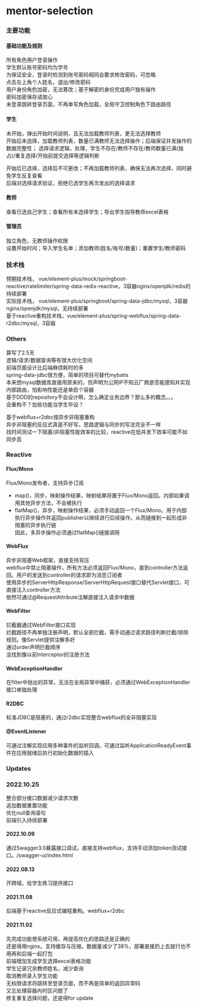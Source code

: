 # mentor-selection
### 主要功能
#### 基础功能及规则
所有角色用户登录操作  
学生默认账号密码均为学号  
为保证安全，登录时检测到账号密码相同会要求修改密码，可忽略  
点击左上角个人姓名，退出/修改密码  
用户身份角色加密，无法篡改；基于解密的身份完成用户独有操作    
密码加密保存请放心  
未登录跳转登录页面，不再单写角色加载，全局守卫控制角色下路由路径  

#### 学生
未开始，弹出开始时间说明，且无法加载教师列表，更无法选择教师  
开始后未选择，加载教师列表，数量已满教师无法选择操作；后端保证并发操作的数据完整性；
选择请求逻辑，处理，学生不存在/教师不存在/教师数量已满(独占)/重复选择/开始前提交选择等逻辑判断

开始后已选择，选择后不可更改；不再加载教师列表，确保无法再次选择，同时避免学生反复查看  
后端对选择请求验证，拒绝已选学生再次发出的选择请求  

#### 教师
查看已选自己学生；查看所有未选择学生；导出学生指导教师excel表格

#### 管理员
独立角色，无教师操作权限  
设置开始时间；导入学生名单；添加教师(姓名/账号/数量)；重置学生/教师密码  

### 技术栈
预期技术栈，
vue/element-plus/mock/springboot-reactive/ratelimiter/spring-data-redis-reactive，3容器nginx/openjdk/redis的持续部署  
实际技术栈，
vue/element-plus/springboot/spring-data-jdbc/mysql，3容器nginx/openjdk/mysql，无持续部署  
基于reactive重构技术栈，vue/element-plus/spring-webflux/spring-data-r2dbc/mysql，3容器  

### Others
算写了2.5天  
逻辑/请求/数据查询等有很大优化空间  
前端页面设计比后端麻烦耗时的多  
spring-data-jdbc很方便，简单的项目可替代mybatis  
本来想mysql数据库直接用原来的，但声明为公网IP不知云厂商是否能感知并实现内部路由，怕影响性能还是单启个容器  
基于DDD的repository不会设计啊，怎么确定业务边界？那么多的概念。。。  
会重构不？加些功能当学生毕设？  

基于webflux+r2dbc按异步非阻塞重构  
异步非阻塞的反应式真是不好写，思路逻辑与同步的写法完全不一样  
找时间测试一下阻塞/非阻塞性能效率的比较，reactive在低并发下效率可能不如同步高  

### Reactive
#### Flux/Mono
Flux/Mono发布者，支持异步订阅  
- map()，同步，映射操作结果，映射结果将置于Flux/Mono返回。内部如果调用其他异步方法，不会被执行    
- flatMap()，异步，映射操作结果，必须手动返回一个Flux/Mono。用于内部执行异步操作并返回publisher以继续进行后续操作。从而链接到一起形成非阻塞的异步执行链  
因此，多异步操作必须通过flatMap()链接调用  

#### WebFlux
异步非阻塞Web框架，直接支持背压  
webflux中禁止阻塞操作，所有方法必须返回Flux/Mono，直到controller方法返回。用户的发送到controller的请求即为消息订阅者      
使用异步的ServerHttpResponse/ServerHttpRequest接口替代Servlet接口，可直接注入controller方法  
依然可通过@RequestAttribute注解直接注入请求中数据  

#### WebFilter
拦截器通过WebFilter接口实现  
拦截路径不再单独注册声明，默认全部拦截，需手动通过请求路径判断拦截/排除规则。像Servlet提供注解多好    
通过order声明拦截顺序  
没找到像以前Interceptor的注册方法  

#### WebExceptionHandler
在filter中抛出的异常，无法在全局异常中捕获，必须通过WebExceptionHandler接口单独处理  

#### R2DBC
标准JDBC是阻塞的，通过r2dbc实现整合webflux的全非阻塞实现  

#### @EventListener
可通过注解实现应用多种事件的监听回调。可通过监听ApplicationReadyEvent事件在应用就绪后执行初始化数据的插入  

### Updates
### 2022.10.25
整合部分接口数据减少请求次数  
追加数据重置功能  
优化null查询语句  
前端引入持续部署  

#### 2022.10.09
通过Swagger3.0暴露接口调试，直接支持webflux，支持手动添加token测试接口。/swagger-ui/index.html  

#### 2022.08.13
开跨域，给学生练习提供接口

#### 2021.11.08
后端基于reactive反应式编程重构。webflux+r2dbc  

#### 2021.11.02
先完成功能使系统可用，再提高优化的思路还是正确的  
还是得用nginx。支持缓存与压缩，数据量减少了38%，部署直接扔上去就行也不用再和后端一起打包  
前端增加生成学生选择excel表格功能    
学生记录冗余教师姓名，减少查询  
取消教师录入学生功能  
无权限请求将跳转至登录页面，而不再是简单的返回异常码  
又忘处理容器内时区问题了  
修复重复选择问题，还是得for update  